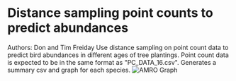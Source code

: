 # Distance sampling point counts to predict abundances
Authors: Don and Tim Freiday
Use distance sampling on point count data to predict bird abundances in different ages of tree plantings. Point count data is expected to be in the same format as "PC_DATA_16.csv". Generates a summary csv and graph for each species.
![AMRO Graph](https://github.com/donfreiday/AMRO/images/AMRO.png)
